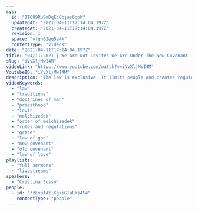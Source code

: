 ```yaml
---
sys:
  id: "1TG99RuSmDqEcGbjas6gpW"
  updatedAt: "2021-04-11T17:14:04.197Z"
  createdAt: "2021-04-11T17:14:04.197Z"
  revision: 1
  space: "vfgh62eq5a4k"
  contentType: "videos"
date: "2021-04-11T17:14:04.197Z"
title: "04/11/2021 | We Are Not Levites We Are Under The New Covenant (Pastor Cristina Sosso)"
slug: "iVvXljMwI4M"
videoLink: "https://www.youtube.com/watch?v=iVvXljMwI4M"
YoutubeID: "iVvXljMwI4M"
description: "The law is exclusive. It limits people and creates regulations to where only select special groups of people can have authority. Many say how women cannot preach according to the law of God, but also ignore the fact that most men also cannot preach because they are not members of the tribe of Levi. This means that they are also automatically disqualified. However we do not live under the old covenant, Jesus brought us into the new covenant. We now operate under the Law of Love. Hebrews 7:17, \"For it is declared: 'You are a priest forever, in the order of Melchizedek.'\" This sermon was delivered by Pastor Cris Sosso at Freedom Fellowship Church International on April 11, 2021.\n"
videoKeywords:
  - "law"
  - "traditions"
  - "doctrines of man"
  - "priesthood"
  - "levi"
  - "melchizedek"
  - "order of melchizedek"
  - "rules and regulations"
  - "grace"
  - "law of god"
  - "new covenant"
  - "old covenant"
  - "law of love"
playlists:
  - "full sermons"
  - "livestreams"
speakers:
  - "Cristina Sosso"
people:
  - id: "3zLvufAtlKgiiGIaEYs4S4"
    contentType: "people"
---
```

